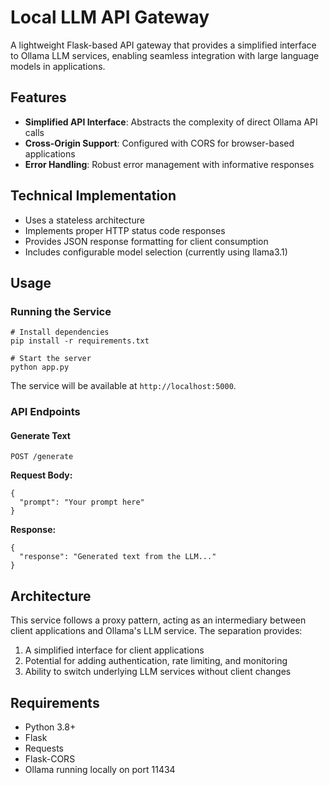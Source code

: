 # Local LLM API Gateway

  

A lightweight Flask-based API gateway that provides a simplified interface to Ollama LLM services, enabling seamless integration with large language models in applications.

  

## Features

  

- **Simplified API Interface**: Abstracts the complexity of direct Ollama API calls
- **Cross-Origin Support**: Configured with CORS for browser-based applications
- **Error Handling**: Robust error management with informative responses
  

## Technical Implementation

  


  

- Uses a stateless architecture 
- Implements proper HTTP status code responses
- Provides JSON response formatting for client consumption
- Includes configurable model selection (currently using llama3.1)

  

## Usage

  

### Running the Service

  ```
# Install dependencies
pip install -r requirements.txt

# Start the server  
python app.py
```


The service will be available at `http://localhost:5000`.

  

### API Endpoints

  

#### Generate Text

`POST /generate`

  

**Request Body:**
```
{  
  "prompt": "Your prompt here"  
}
```
  

**Response:**
```
{  
  "response": "Generated text from the LLM..."  
}
```
  

## Architecture
  

This service follows a proxy pattern, acting as an intermediary between client applications and Ollama's LLM service. The separation provides:
  

1. A simplified interface for client applications
2. Potential for adding authentication, rate limiting, and monitoring
3. Ability to switch underlying LLM services without client changes

  
## Requirements

  

- Python 3.8+
- Flask
- Requests
- Flask-CORS
- Ollama running locally on port 11434

  
